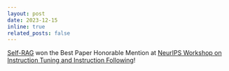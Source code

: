 ```yaml
---
layout: post
date: 2023-12-15
inline: true
related_posts: false
---
```


[Self-RAG](https://arxiv.org/abs/2310.11511) won the Best Paper Honorable Mention at [NeurIPS Workshop on Instruction Tuning and Instruction Following](https://an-instructive-workshop.github.io/)!
